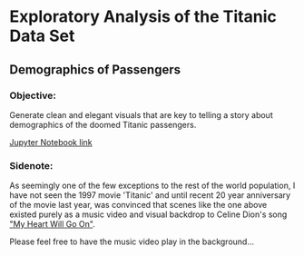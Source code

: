# Exploratory Analysis of the Titanic Data Set
## Demographics of Passengers

### Objective:

Generate clean and elegant visuals that are key to telling a story about demographics of the doomed Titanic passengers.

[Jupyter Notebook link](https://github.com/Irayav/Python-Pandas-and-NumPy/blob/master/Exploratory%20Analysis%20and%20Visualization.ipynb)

### Sidenote:
As seemingly one of the few exceptions to the rest of the world population, I have not seen the 1997 movie 'Titanic' and until recent 20 year anniversary of the movie last year, was convinced that scenes like the one above existed purely as a music video and visual backdrop to Celine Dion's song ["My Heart Will Go On"](https://youtu.be/DNyKDI9pn0Q). 

Please feel free to have the music video play in the background...
